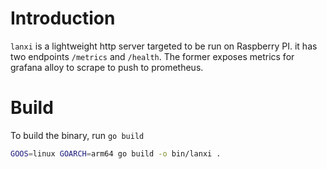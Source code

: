 # Introduction

`lanxi` is a lightweight http server targeted to be run on Raspberry PI. it has two endpoints `/metrics` and `/health`. The former exposes metrics for grafana alloy to scrape to push to prometheus.

# Build

To build the binary, run `go build`

```bash
GOOS=linux GOARCH=arm64 go build -o bin/lanxi .
```
